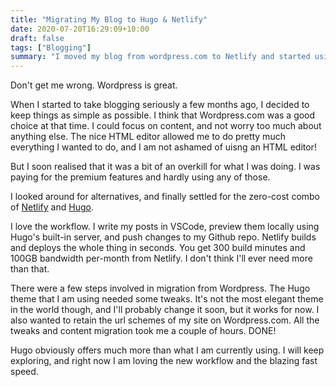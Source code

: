 ```yaml
---
title: "Migrating My Blog to Hugo & Netlify"
date: 2020-07-20T16:29:09+10:00
draft: false 
tags: ["Blogging"]
summary: "I moved my blog from wordpress.com to Netlify and started using Hugo to generate site content from my Markdown files.  I love the workflow, and I now don't pay for stuff I am not using."
---
```

Don't get me wrong.  Wordpress is great.  

When I started to take blogging seriously a few months ago, I decided to keep things as simple as possible.  I think that Wordpress.com was a good choice at that time.  I could focus on content, and not worry too much about anything else.  The nice HTML editor allowed me to do pretty much everything I wanted to do, and I am not ashamed of uisng an HTML editor!  

But I soon realised that it was a bit of an overkill for what I was doing.  I was paying for the premium features and hardly using any of those.

I looked around for alternatives, and finally settled for the zero-cost combo of <a href="https://www.netlify.com/" target="_blank">Netlify</a> and <a href="https://gohugo.io/" target="_blank">Hugo</a>.

I love the workflow.  I write my posts in VSCode, preview them locally using Hugo's built-in server, and push changes to my Github repo.  Netlify builds and deploys the whole thing in seconds.  You get 300 build minutes and 100GB bandwidth per-month from Netlify.  I don't think I'll ever need more than that.

There were a few steps involved in migration from Wordpress.  The Hugo theme that I am using needed some tweaks.  It's not the most elegant theme in the world though, and I'll probably change it soon, but it works for now.  I also wanted to retain the url schemes of my site on Wordpress.com.  All the tweaks and content migration took me a couple of hours.  DONE!

Hugo obviously offers much more than what I am currently using.  I will keep exploring, and right now I am loving the new workflow and the blazing fast speed.



 